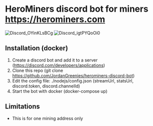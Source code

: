 # HeroMiners discord bot for miners https://herominers.com
![Discord_OYinKLsBCg](https://github.com/user-attachments/assets/aea3addd-6b77-4cd9-a894-713625e72a65)
![Discord_igtPYQoOi0](https://github.com/user-attachments/assets/cfd5302b-8840-4986-a675-dad759c7016a)

## Installation (docker)
 1. Create a discord bot and add it to a server (https://discord.com/developers/applications)
 2. Clone this repo (git clone https://github.com/JordanGreenies/herominers-discord-bot)
 3. Edit the config file: ./nodejs/config.json (streamUrl, statsUrl, discord.token, discord.channelId)
 4. Start the bot with docker (docker-compose up)

## Limitations
* This is for one mining address only
